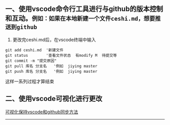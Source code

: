 ## 一、使用vscode命令行工具进行与github的版本控制和互动。`例如：如果在本地新建一个文件ceshi.md，想要推送到github`
   1. 更改完ceshi.md后，在vscode终端中输入
   ```
   git add ceshi.md  '新建文件
   git status        '查看文件状态  有modify M  待提交等
   git commit -m "提交原因" 
   git pull 库名 分支名   '例如  jiying master
   git push 库名 分支名   '例如  jiying master
   
   ```
    
 这样一系列过程才算结束

 ## 二、使用vscode可视化进行更改
   [可视化保持vscode和github同步方法](https://segmentfault.com/a/1190000013762818 "版本控制")

---


